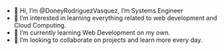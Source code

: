 - 👋 Hi, I’m @DoneyRodriguezVasquez, I’m Systems Engineer
- 👀 I’m interested in learning everything related to web development and Cloud Computing.
- 🌱 I’m currently learning Web Development on my own.
- 💞️ I’m looking to collaborate on projects and learn more every day.


<!---
DoneyRodriguezVasquez/DoneyRodriguezVasquez is a ✨ special ✨ repository because its `README.md` (this file) appears on your GitHub profile.
You can click the Preview link to take a look at your changes.
--->
